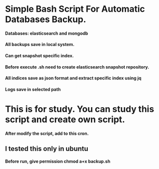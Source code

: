 # Simple Bash Script For Automatic Databases Backup.
#### Databases: elasticsearch and mongodb
#### All backups save in local system.
#### Can get snapshot specific index. 
#### Before execute .sh need to create elasticsearch snapshot repository.
#### All indices save as json format and extract specific index using jq
#### Logs save in selected path
# This is for study. You can study this script and create own script.
#### After modify the script, add to this cron.
## I tested this only in ubuntu
#### Before run, give permission chmod a+x backup.sh
